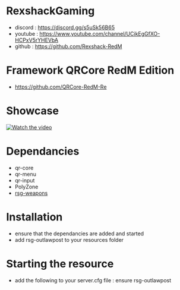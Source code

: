 # RexshackGaming
- discord : https://discord.gg/s5uSk56B65
- youtube : https://www.youtube.com/channel/UCikEgGfXO-HCPxV5rYHEVbA
- github : https://github.com/Rexshack-RedM

# Framework QRCore RedM Edition
- https://github.com/QRCore-RedM-Re

# Showcase
[![Watch the video](https://img.youtube.com/vi/5xCDfnFIwKI/maxresdefault.jpg)](https://youtu.be/5xCDfnFIwKI)

# Dependancies
- qr-core
- qr-menu
- qr-input
- PolyZone
- [rsg-weapons](https://github.com/Rexshack-RedM/rsg-weapons)

# Installation
- ensure that the dependancies are added and started
- add rsg-outlawpost to your resources folder

# Starting the resource
- add the following to your server.cfg file : ensure rsg-outlawpost